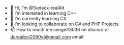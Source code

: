 - 👋 Hi, I’m @Sudaox-realAlt
- 👀 I’m interested in learning C++
- 🌱 I’m currently learning C#
- 💞️ I’m looking to collaborate on C# and PHP Projects
- 📫 How to reach me iamge#3036 on discord or darealboi2090yt@gmail.com email

<!---
Sudaox-realAlt/Sudaox-realAlt is a ✨ special ✨ repository because its `README.md` (this file) appears on your GitHub profile.
You can click the Preview link to take a look at your changes.
--->
